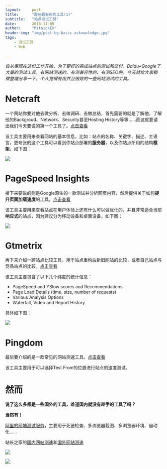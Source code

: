 ```yaml
---
layout:     post
title:      "那些超有用的工具(1)"
subtitle:   "站点测试工具"
date:       2016-11-09
author:     "MitnickEX"
header-img: "img/post-bg-basic-acknowledge.jpg"
tags:
    - 测试工具
    - Web

---
```


*自从事现在这份工作开始，为了更好的完成站点的测试和交付，Baidu+Google了大量的测试工具，有网站测速的、有测兼容性的、有测SEO的。今天就给大家稍微整理分享一下，个人觉得有用并且很炫的一些网站测试的工具。*

# Netcraft #

一个网站你要对他去做分析、去做调研、去做总结，首先需要的就是了解他，了解他的Backgroud、Network、Security甚至Hosting History等等……而这就要请出我们今天要说的第一个工具了。[点击查看](http://toolbar.netcraft.com/site_report)

该工具主要用来查看网站的基本信息，比如：站点的名称、关键字、描述、主语言，更夸张的这个工具可以看到你站点部署的**服务器**，以及你站点所用的结构**框架**，如下图：

![](http://i.imgur.com/nBMpa8C.png)

# PageSpeed Insights #

接下来要说的则是Google源生的一款测试并分析网页内容，然后提供关于如何**提升页面加载速度**的工具。[点击查看](https://developers.google.com/speed/pagespeed/insights/)

该工具主要用来查看站点在用户体验上还有什么可以做优化的，并且非常适合当前**响应式**的站点，因为建议分为移动设备和桌面设备，如下图：

![](http://i.imgur.com/3FNqHwp.png)

# Gtmetrix #

再下来介绍一跨站点比较工具，用于站点重构后新旧网站的比较，或者自己站点与竞品站点的比较。[点击查看](https://gtmetrix.com/compare/5HlC1Sy3/NfPaSS6q)

该工具主要包含了以下几个纬度的统计信息：

- PageSpeed and YSlow scores and Recommendations
- Page Load Details (time, size, number of requests)
- Various Analysis Options
- Waterfall, Video and Report History

具体如下图：

![](http://i.imgur.com/tHSdc7Z.png)

# Pingdom #

最后要介绍的是一款常见的网站测速工具。[点击查看](https://tools.pingdom.com/)

该工具主要用于可以选择Test From的位置进行站点的速度测试。

# 然而 #

**说了这么多都是一些国外的工具，难道国内就没有趁手的工具了吗？**

**当然有！**

[阿里的前端测试服务](http://fts.aliyun.com/index.htm)，主要用于死链检查、多浏览器截图、多浏览器环境、自动化……

站长之家的[国内网站测速](http://tool.chinaz.com/speedtest.aspx)和[国外网站测速](http://tool.chinaz.com/speedworld.aspx)

![](http://i.imgur.com/LsRpfcF.png)

![](http://i.imgur.com/MUlbYiX.png)